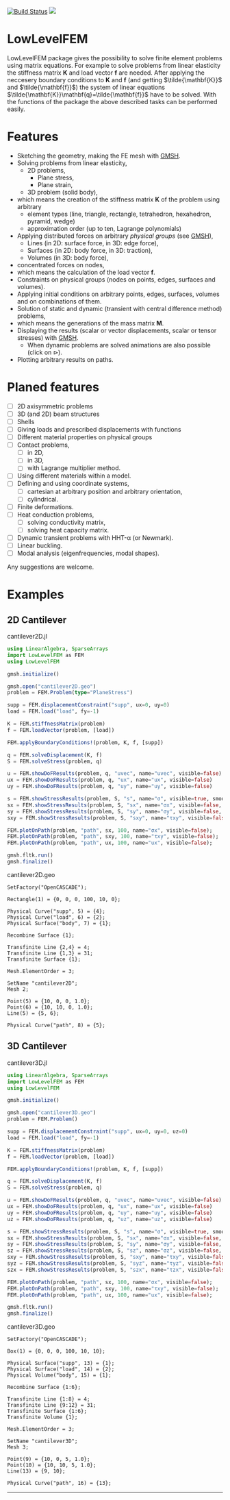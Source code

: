 [![Build Status](https://github.com/perebalazs/LowLevelFEM.jl/actions/workflows/CI.yml/badge.svg?branch=main)](https://github.com/perebalazs/LowLevelFEM.jl/actions/workflows/CI.yml?query=branch%3Amain)
[![](https://img.shields.io/badge/docs-dev-blue.svg)](https://bjack205.github.io/Algames.jl/dev)

# LowLevelFEM

LowLevelFEM package gives the possibility to solve finite element problems using matrix equations. For example to solve problems from linear elasticity the stiffness matrix $\mathbf{K}$ and load vector $\mathbf{f}$ are needed. After applying the neccesery boundary conditions to $\mathbf{K}$ and $\mathbf{f}$ (and getting $\tilde{\mathbf{K}}$ and $\tilde{\mathbf{f}}$) the system of linear equations $\tilde{\mathbf{K}}\mathbf{q}=\tilde{\mathbf{f}}$ have to be solved. With the functions of the package the above described tasks can be performed easily.

# Features

- Sketching the geometry, making the FE mesh with [GMSH](https://gmsh.info).
- Solving problems from linear elasticity,
  - 2D problems,
    - Plane stress,
    - Plane strain,
  - 3D problem (solid body),
- which means the creation of the stiffness matrix $\mathbf{K}$ of the problem using arbitrary
  - element types (line, triangle, rectangle, tetrahedron, hexahedron, pyramid, wedge)
  - approximation order (up to ten, Lagrange polynomials)
- Applying distributed forces on arbitrary *physical groups* (see [GMSH](https://gmsh.info)),
  - Lines (in 2D: surface force, in 3D: edge force),
  - Surfaces (in 2D: body force, in 3D: traction),
  - Volumes (in 3D: body force),
- concentrated forces on nodes,
- which means the calculation of the load vector $\mathbf{f}$.
- Constraints on physical groups (nodes on points, edges, surfaces and volumes).
- Applying initial conditions on arbitrary points, edges, surfaces, volumes and on combinations of them.
- Solution of static and dynamic (transient with central difference method) problems,
- which means the generations of the mass matrix $\mathbf{M}$.
- Displaying the results (scalar or vector displacements, scalar or tensor stresses) with [GMSH](https://gmsh.info).
  - When dynamic problems are solved animations are also possible (click on $\triangleright$).
- Plotting arbitrary results on paths.

# Planed features

- [ ] 2D axisymmetric problems
- [ ] 3D (and 2D) beam structures
- [ ] Shells
- [ ] Giving loads and prescribed displacements with functions
- [ ] Different material properties on physical groups
- [ ] Contact problems,
  - [ ] in 2D,
  - [ ] in 3D,
  - [ ] with Lagrange multiplier method.
- [ ] Using different materials within a model.
- [ ] Defining and using coordinate systems,
	- [ ] cartesian at arbitrary position and arbitrary orientation,
	- [ ] cylindrical.
- [ ] Finite deformations.
- [ ] Heat conduction problems,
	- [ ] solving conductivity matrix,
	- [ ] solving heat capacity matrix.
- [ ] Dynamic transient problems with HHT-α (or Newmark).
- [ ] Linear buckling.
- [ ] Modal analysis (eigenfrequencies, modal shapes).

Any suggestions are welcome.

# Examples

## 2D Cantilever

cantilever2D.jl
```Julia
using LinearAlgebra, SparseArrays
import LowLevelFEM as FEM
using LowLevelFEM

gmsh.initialize()

gmsh.open("cantilever2D.geo")
problem = FEM.Problem(type="PlaneStress")

supp = FEM.displacementConstraint("supp", ux=0, uy=0)
load = FEM.load("load", fy=-1)

K = FEM.stiffnessMatrix(problem)
f = FEM.loadVector(problem, [load])

FEM.applyBoundaryConditions!(problem, K, f, [supp])

q = FEM.solveDisplacement(K, f)
S = FEM.solveStress(problem, q)

u = FEM.showDoFResults(problem, q, "uvec", name="uvec", visible=false)
ux = FEM.showDoFResults(problem, q, "ux", name="ux", visible=false)
uy = FEM.showDoFResults(problem, q, "uy", name="uy", visible=false)

s = FEM.showStressResults(problem, S, "s", name="σ", visible=true, smooth=true)
sx = FEM.showStressResults(problem, S, "sx", name="σx", visible=false, smooth=true)
sy = FEM.showStressResults(problem, S, "sy", name="σy", visible=false, smooth=true)
sxy = FEM.showStressResults(problem, S, "sxy", name="τxy", visible=false, smooth=true)

FEM.plotOnPath(problem, "path", sx, 100, name="σx", visible=false);
FEM.plotOnPath(problem, "path", sxy, 100, name="τxy", visible=false);
FEM.plotOnPath(problem, "path", ux, 100, name="ux", visible=false);

gmsh.fltk.run()
gmsh.finalize()
```

cantilever2D.geo
```gmsh
SetFactory("OpenCASCADE");

Rectangle(1) = {0, 0, 0, 100, 10, 0};

Physical Curve("supp", 5) = {4};
Physical Curve("load", 6) = {2};
Physical Surface("body", 7) = {1};

Recombine Surface {1};

Transfinite Line {2,4} = 4;
Transfinite Line {1,3} = 31;
Transfinite Surface {1};

Mesh.ElementOrder = 3;

SetName "cantilever2D";
Mesh 2;

Point(5) = {10, 0, 0, 1.0};
Point(6) = {10, 10, 0, 1.0};
Line(5) = {5, 6};

Physical Curve("path", 8) = {5};
```

## 3D Cantilever

cantilever3D.jl
```Julia
using LinearAlgebra, SparseArrays
import LowLevelFEM as FEM
using LowLevelFEM

gmsh.initialize()

gmsh.open("cantilever3D.geo")
problem = FEM.Problem()

supp = FEM.displacementConstraint("supp", ux=0, uy=0, uz=0)
load = FEM.load("load", fy=-1)

K = FEM.stiffnessMatrix(problem)
f = FEM.loadVector(problem, [load])

FEM.applyBoundaryConditions!(problem, K, f, [supp])

q = FEM.solveDisplacement(K, f)
S = FEM.solveStress(problem, q)

u = FEM.showDoFResults(problem, q, "uvec", name="uvec", visible=false)
ux = FEM.showDoFResults(problem, q, "ux", name="ux", visible=false)
uy = FEM.showDoFResults(problem, q, "uy", name="uy", visible=false)
uz = FEM.showDoFResults(problem, q, "uz", name="uz", visible=false)

s = FEM.showStressResults(problem, S, "s", name="σ", visible=true, smooth=true)
sx = FEM.showStressResults(problem, S, "sx", name="σx", visible=false, smooth=true)
sy = FEM.showStressResults(problem, S, "sy", name="σy", visible=false, smooth=true)
sz = FEM.showStressResults(problem, S, "sz", name="σz", visible=false, smooth=true)
sxy = FEM.showStressResults(problem, S, "sxy", name="τxy", visible=false, smooth=true)
syz = FEM.showStressResults(problem, S, "syz", name="τyz", visible=false, smooth=true)
szx = FEM.showStressResults(problem, S, "szx", name="τzx", visible=false, smooth=true)

FEM.plotOnPath(problem, "path", sx, 100, name="σx", visible=false);
FEM.plotOnPath(problem, "path", sxy, 100, name="τxy", visible=false);
FEM.plotOnPath(problem, "path", ux, 100, name="ux", visible=false);

gmsh.fltk.run()
gmsh.finalize()
```

cantilever3D.geo
```gmsh
SetFactory("OpenCASCADE");

Box(1) = {0, 0, 0, 100, 10, 10};

Physical Surface("supp", 13) = {1};
Physical Surface("load", 14) = {2};
Physical Volume("body", 15) = {1};

Recombine Surface {1:6};

Transfinite Line {1:8} = 4;
Transfinite Line {9:12} = 31;
Transfinite Surface {1:6};
Transfinite Volume {1};

Mesh.ElementOrder = 3;

SetName "cantilever3D";
Mesh 3;

Point(9) = {10, 0, 5, 1.0};
Point(10) = {10, 10, 5, 1.0};
Line(13) = {9, 10};

Physical Curve("path", 16) = {13};
```

---

